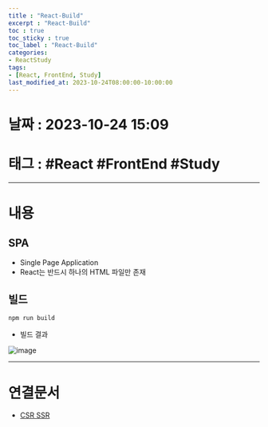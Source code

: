 ```yaml
---
title : "React-Build"
excerpt : "React-Build"
toc : true
toc_sticky : true
toc_label : "React-Build"
categories:
- ReactStudy
tags:
- [React, FrontEnd, Study]
last_modified_at: 2023-10-24T08:00:00-10:00:00
---
```


# 날짜 : 2023-10-24 15:09

# 태그 : #React #FrontEnd #Study 
---

# 내용

## SPA
- Single Page Application
- React는 반드시 하나의 HTML 파일만 존재

## 빌드

```ruby
npm run build
```

- 빌드 결과
  
![image](../../assets/images/ReactBuildResult.png)

---

# 연결문서
- [CSR SSR](../../webcommon/webcommon-CSR-SSR)